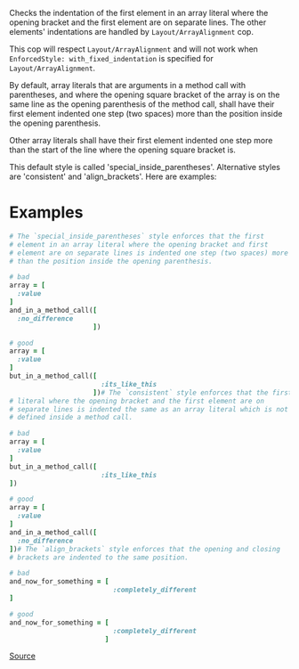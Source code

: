 
Checks the indentation of the first element in an array literal
where the opening bracket and the first element are on separate lines.
The other elements' indentations are handled by `Layout/ArrayAlignment` cop.

This cop will respect `Layout/ArrayAlignment` and will not work when
`EnforcedStyle: with_fixed_indentation` is specified for `Layout/ArrayAlignment`.

By default, array literals that are arguments in a method call with
parentheses, and where the opening square bracket of the array is on the
same line as the opening parenthesis of the method call, shall have
their first element indented one step (two spaces) more than the
position inside the opening parenthesis.

Other array literals shall have their first element indented one step
more than the start of the line where the opening square bracket is.

This default style is called 'special_inside_parentheses'. Alternative
styles are 'consistent' and 'align_brackets'. Here are examples:

# Examples

```ruby
# The `special_inside_parentheses` style enforces that the first
# element in an array literal where the opening bracket and first
# element are on separate lines is indented one step (two spaces) more
# than the position inside the opening parenthesis.

# bad
array = [
  :value
]
and_in_a_method_call([
  :no_difference
                     ])

# good
array = [
  :value
]
but_in_a_method_call([
                       :its_like_this
                     ])# The `consistent` style enforces that the first element in an array
# literal where the opening bracket and the first element are on
# separate lines is indented the same as an array literal which is not
# defined inside a method call.

# bad
array = [
  :value
]
but_in_a_method_call([
                       :its_like_this
])

# good
array = [
  :value
]
and_in_a_method_call([
  :no_difference
])# The `align_brackets` style enforces that the opening and closing
# brackets are indented to the same position.

# bad
and_now_for_something = [
                          :completely_different
]

# good
and_now_for_something = [
                          :completely_different
                        ]
```

[Source](http://www.rubydoc.info/gems/rubocop/RuboCop/Cop/Layout/FirstArrayElementIndentation)